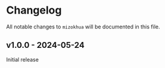 # Changelog

All notable changes to `mizokhua` will be documented in this file.

## v1.0.0 - 2024-05-24

Initial release
